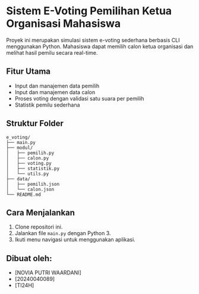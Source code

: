 # Sistem E-Voting Pemilihan Ketua Organisasi Mahasiswa

Proyek ini merupakan simulasi sistem e-voting sederhana berbasis CLI menggunakan Python. Mahasiswa dapat memilih calon ketua organisasi dan melihat hasil pemilu secara real-time.

## Fitur Utama
- Input dan manajemen data pemilih
- Input dan manajemen data calon
- Proses voting dengan validasi satu suara per pemilih
- Statistik pemilu sederhana

## Struktur Folder
```
e_voting/
├── main.py
├── modul/
│   ├── pemilih.py
│   ├── calon.py
│   ├── voting.py
│   ├── statistik.py
│   └── utils.py
├── data/
│   ├── pemilih.json
│   └── calon.json
└── README.md
```

## Cara Menjalankan
1. Clone repositori ini.
2. Jalankan file `main.py` dengan Python 3.
3. Ikuti menu navigasi untuk menggunakan aplikasi.

## Dibuat oleh:
- [NOVIA PUTRI WAARDANI]
- [20240040089]
- [TI24H]
